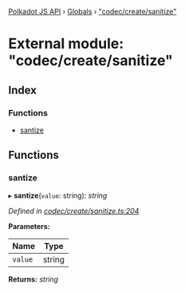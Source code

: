[Polkadot JS API](../README.md) › [Globals](../globals.md) › ["codec/create/sanitize"](_codec_create_sanitize_.md)

# External module: "codec/create/sanitize"

## Index

### Functions

* [santize](_codec_create_sanitize_.md#santize)

## Functions

###  santize

▸ **santize**(`value`: string): *string*

*Defined in [codec/create/sanitize.ts:204](https://github.com/polkadot-js/api/blob/e12f2f67c6/packages/types/src/codec/create/sanitize.ts#L204)*

**Parameters:**

Name | Type |
------ | ------ |
`value` | string |

**Returns:** *string*
